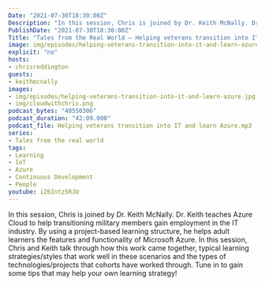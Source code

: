 ```yaml
---
Date: "2021-07-30T18:30:00Z"
Description: "In this session, Chris is joined by Dr. Keith McNally. Dr. Keith teaches Azure Cloud to help transitioning military members gain employment in the IT industry. By using a project-based learning structure, he helps adult learners the features and functionality of Microsoft Azure. In this session, Chris and Keith talk through how this work came together, typical learning strategies/styles that work well in these scenarios and the types of technologies/projects that cohorts have worked through. Tune in to gain some tips that may help your own learning strategy!"
PublishDate: "2021-07-30T18:30:00Z"
Title: "Tales from the Real World – Helping veterans transition into IT and Learn Azure"
image: img/episodes/helping-veterans-transition-into-it-and-learn-azure.jpg
explicit: "no"
hosts:
- chrisreddington
guests:
- keithmcnally
images:
- img/episodes/helping-veterans-transition-into-it-and-learn-azure.jpg
- img/cloudwithchris.png
podcast_bytes: "40550306"
podcast_duration: "42:09.000"
podcast_file: Helping veterans transition into IT and learn Azure.mp3
series:
- Tales from the real world
tags:
- Learning
- IoT
- Azure
- Continuous Development
- People
youtube: iZ6IntzSRJU
---
```

In this session, Chris is joined by Dr. Keith McNally. Dr. Keith teaches Azure Cloud to help transitioning military members gain employment in the IT industry. By using a project-based learning structure, he helps adult learners the features and functionality of Microsoft Azure. In this session, Chris and Keith talk through how this work came together, typical learning strategies/styles that work well in these scenarios and the types of technologies/projects that cohorts have worked through. Tune in to gain some tips that may help your own learning strategy!